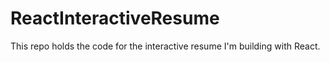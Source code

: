 # ReactInteractiveResume
This repo holds the code for the interactive resume I'm building with React.
